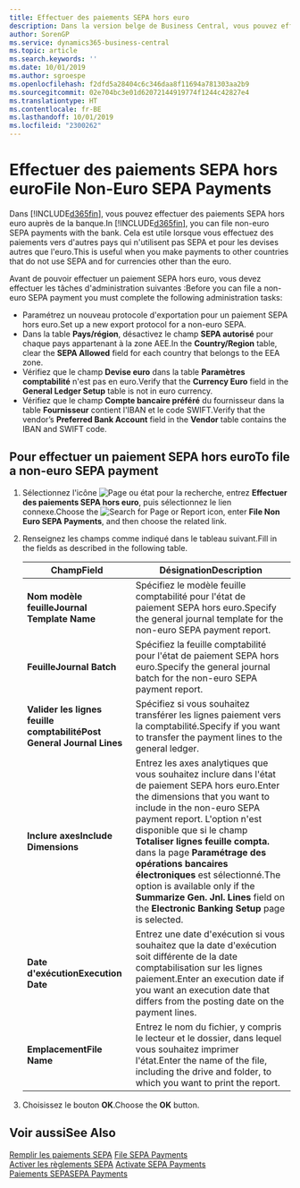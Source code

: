 ```yaml
---
title: Effectuer des paiements SEPA hors euro
description: Dans la version belge de Business Central, vous pouvez effectuer des paiements SEPA hors euros auprès de la banque. Cela est utile lorsque vous effectuez des paiements vers d'autres pays qui n'utilisent pas SEPA et pour les devises autres que l'euro.
author: SorenGP
ms.service: dynamics365-business-central
ms.topic: article
ms.search.keywords: ''
ms.date: 10/01/2019
ms.author: sgroespe
ms.openlocfilehash: f2dfd5a28404c6c346daa8f11694a781303aa2b9
ms.sourcegitcommit: 02e704bc3e01d62072144919774f1244c42827e4
ms.translationtype: HT
ms.contentlocale: fr-BE
ms.lasthandoff: 10/01/2019
ms.locfileid: "2300262"
---
```

# <a name="file-non-euro-sepa-payments"></a><span data-ttu-id="476c6-104">Effectuer des paiements SEPA hors euro</span><span class="sxs-lookup"><span data-stu-id="476c6-104">File Non-Euro SEPA Payments</span></span>
<span data-ttu-id="476c6-105">Dans [!INCLUDE[d365fin](../../includes/d365fin_md.md)], vous pouvez effectuer des paiements SEPA hors euro auprès de la banque.</span><span class="sxs-lookup"><span data-stu-id="476c6-105">In [!INCLUDE[d365fin](../../includes/d365fin_md.md)], you can file non-euro SEPA payments with the bank.</span></span> <span data-ttu-id="476c6-106">Cela est utile lorsque vous effectuez des paiements vers d'autres pays qui n'utilisent pas SEPA et pour les devises autres que l'euro.</span><span class="sxs-lookup"><span data-stu-id="476c6-106">This is useful when you make payments to other countries that do not use SEPA and for currencies other than the euro.</span></span>  

<span data-ttu-id="476c6-107">Avant de pouvoir effectuer un paiement SEPA hors euro, vous devez effectuer les tâches d'administration suivantes :</span><span class="sxs-lookup"><span data-stu-id="476c6-107">Before you can file a non-euro SEPA payment you must complete the following administration tasks:</span></span>  

- <span data-ttu-id="476c6-108">Paramétrez un nouveau protocole d'exportation pour un paiement SEPA hors euro.</span><span class="sxs-lookup"><span data-stu-id="476c6-108">Set up a new export protocol for a non-euro SEPA.</span></span>  
- <span data-ttu-id="476c6-109">Dans la table **Pays/région**, désactivez le champ **SEPA autorisé** pour chaque pays appartenant à la zone AEE.</span><span class="sxs-lookup"><span data-stu-id="476c6-109">In the **Country/Region** table, clear the **SEPA Allowed** field for each country that belongs to the EEA zone.</span></span>  
- <span data-ttu-id="476c6-110">Vérifiez que le champ **Devise euro** dans la table **Paramètres comptabilité** n'est pas en euro.</span><span class="sxs-lookup"><span data-stu-id="476c6-110">Verify that the **Currency Euro** field in the **General Ledger Setup** table is not in euro currency.</span></span>  
- <span data-ttu-id="476c6-111">Vérifiez que le champ **Compte bancaire préféré** du fournisseur dans la table **Fournisseur** contient l'IBAN et le code SWIFT.</span><span class="sxs-lookup"><span data-stu-id="476c6-111">Verify that the vendor’s **Preferred Bank Account** field in the **Vendor** table contains the IBAN and SWIFT code.</span></span>  

## <a name="to-file-a-non-euro-sepa-payment"></a><span data-ttu-id="476c6-112">Pour effectuer un paiement SEPA hors euro</span><span class="sxs-lookup"><span data-stu-id="476c6-112">To file a non-euro SEPA payment</span></span>  

1.  <span data-ttu-id="476c6-113">Sélectionnez l'icône ![Page ou état pour la recherche](../../media/ui-search/search_small.png "Page ou état pour la recherche"), entrez **Effectuer des paiements SEPA hors euro**, puis sélectionnez le lien connexe.</span><span class="sxs-lookup"><span data-stu-id="476c6-113">Choose the ![Search for Page or Report](../../media/ui-search/search_small.png "Search for Page or Report icon") icon, enter **File Non Euro SEPA Payments**, and then choose the related link.</span></span>  
2.  <span data-ttu-id="476c6-114">Renseignez les champs comme indiqué dans le tableau suivant.</span><span class="sxs-lookup"><span data-stu-id="476c6-114">Fill in the fields as described in the following table.</span></span>  

    |<span data-ttu-id="476c6-115">Champ</span><span class="sxs-lookup"><span data-stu-id="476c6-115">Field</span></span>|<span data-ttu-id="476c6-116">Désignation</span><span class="sxs-lookup"><span data-stu-id="476c6-116">Description</span></span>|  
    |---------------------------------|---------------------------------------|  
    |<span data-ttu-id="476c6-117">**Nom modèle feuille**</span><span class="sxs-lookup"><span data-stu-id="476c6-117">**Journal Template Name**</span></span>|<span data-ttu-id="476c6-118">Spécifiez le modèle feuille comptabilité pour l'état de paiement SEPA hors euro.</span><span class="sxs-lookup"><span data-stu-id="476c6-118">Specify the general journal template for the non-euro SEPA payment report.</span></span>|  
    |<span data-ttu-id="476c6-119">**Feuille**</span><span class="sxs-lookup"><span data-stu-id="476c6-119">**Journal Batch**</span></span>|<span data-ttu-id="476c6-120">Spécifiez la feuille comptabilité pour l'état de paiement SEPA hors euro.</span><span class="sxs-lookup"><span data-stu-id="476c6-120">Specify the general journal batch for the non-euro SEPA payment report.</span></span>|  
    |<span data-ttu-id="476c6-121">**Valider les lignes feuille comptabilité**</span><span class="sxs-lookup"><span data-stu-id="476c6-121">**Post General Journal Lines**</span></span>|<span data-ttu-id="476c6-122">Spécifiez si vous souhaitez transférer les lignes paiement vers la comptabilité.</span><span class="sxs-lookup"><span data-stu-id="476c6-122">Specify if you want to transfer the payment lines to the general ledger.</span></span>|  
    |<span data-ttu-id="476c6-123">**Inclure axes**</span><span class="sxs-lookup"><span data-stu-id="476c6-123">**Include Dimensions**</span></span>|<span data-ttu-id="476c6-124">Entrez les axes analytiques que vous souhaitez inclure dans l'état de paiement SEPA hors euro.</span><span class="sxs-lookup"><span data-stu-id="476c6-124">Enter the dimensions that you want to include in the non-euro SEPA payment report.</span></span> <span data-ttu-id="476c6-125">L'option n'est disponible que si le champ **Totaliser lignes feuille compta.** dans la page **Paramétrage des opérations bancaires électroniques** est sélectionné.</span><span class="sxs-lookup"><span data-stu-id="476c6-125">The option is available only if the **Summarize Gen. Jnl. Lines** field on the **Electronic Banking Setup** page is selected.</span></span>|  
    |<span data-ttu-id="476c6-126">**Date d'exécution**</span><span class="sxs-lookup"><span data-stu-id="476c6-126">**Execution Date**</span></span>|<span data-ttu-id="476c6-127">Entrez une date d'exécution si vous souhaitez que la date d'exécution soit différente de la date comptabilisation sur les lignes paiement.</span><span class="sxs-lookup"><span data-stu-id="476c6-127">Enter an execution date if you want an execution date that differs from the posting date on the payment lines.</span></span>|  
    |<span data-ttu-id="476c6-128">**Emplacement**</span><span class="sxs-lookup"><span data-stu-id="476c6-128">**File Name**</span></span>|<span data-ttu-id="476c6-129">Entrez le nom du fichier, y compris le lecteur et le dossier, dans lequel vous souhaitez imprimer l'état.</span><span class="sxs-lookup"><span data-stu-id="476c6-129">Enter the name of the file, including the drive and folder, to which you want to print the report.</span></span>|  

3.  <span data-ttu-id="476c6-130">Choisissez le bouton **OK**.</span><span class="sxs-lookup"><span data-stu-id="476c6-130">Choose the **OK** button.</span></span>  

## <a name="see-also"></a><span data-ttu-id="476c6-131">Voir aussi</span><span class="sxs-lookup"><span data-stu-id="476c6-131">See Also</span></span>  
 <span data-ttu-id="476c6-132">[Remplir les paiements SEPA](how-to-file-sepa-payments.md) </span><span class="sxs-lookup"><span data-stu-id="476c6-132">[File SEPA Payments](how-to-file-sepa-payments.md) </span></span>  
 <span data-ttu-id="476c6-133">[Activer les règlements SEPA](how-to-activate-sepa-payments.md) </span><span class="sxs-lookup"><span data-stu-id="476c6-133">[Activate SEPA Payments](how-to-activate-sepa-payments.md) </span></span>  
 [<span data-ttu-id="476c6-134">Paiements SEPA</span><span class="sxs-lookup"><span data-stu-id="476c6-134">SEPA Payments</span></span>](sepa-payments.md)
